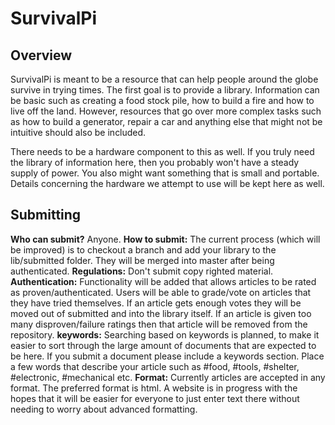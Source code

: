 # SurvivalPi

## Overview

SurvivalPi is meant to be a resource that can help people around the globe survive in trying times.
The first goal is to provide a library. Information can be basic such as creating a food stock pile, how to build a fire and how to live off the land.
However, resources that go over more complex tasks such as how to build a generator, repair a car and anything else that might not be intuitive should
also be included.

There needs to be a hardware component to this as well. If you truly need the library of information here, then you probably won't have a steady supply
of power. You also might want something that is small and portable. Details concerning the hardware we attempt to use will be kept here as well.

## Submitting

**Who can submit?** Anyone.
**How to submit:** The current process (which will be improved) is to checkout a branch and add your library to the lib/submitted folder. They will be
merged into master after being authenticated.
**Regulations:** Don't submit copy righted material.
**Authentication:** Functionality will be added that allows articles to be rated as proven/authenticated. Users will be able to grade/vote
on articles that they have tried themselves. If an article gets enough votes they will be moved out of submitted and into the library itself.
If an article is given too many disproven/failure ratings then that article will be removed from the repository.
**keywords:** Searching based on keywords is planned, to make it easier to sort through the large amount of documents that are expected to be here.
If you submit a document please include a keywords section. Place a few words that describe your article such as #food, #tools, #shelter, #electronic, #mechanical etc.
**Format:** Currently articles are accepted in any format. The preferred format is html. A website is in progress with the hopes that it will be easier
for everyone to just enter text there without needing to worry about advanced formatting.